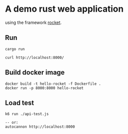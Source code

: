 # A demo rust web application

using the framework [rocket](https://rocket.rs/v0.5/guide/getting-started/).

## Run

```
cargo run

curl http://localhost:8000/
```

## Build docker image

```
docker build -t hello-rocket -f Dockerfile .
docker run -p 8000:8000 hello-rocket
```

## Load test

```
k6 run ./api-test.js

-- or:
autocannon http://localhost:8000
```
